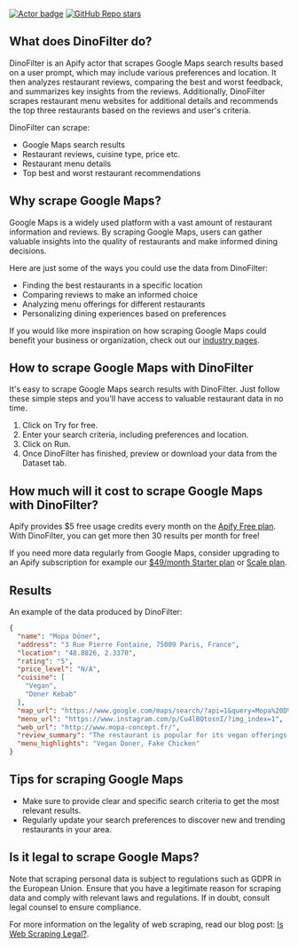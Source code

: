 [![Actor badge](https://apify.com/actor-badge?actor=ohlava/dinefilter)](https://apify.com/ohlava/dinefilter) [![GitHub Repo stars](https://img.shields.io/github/stars/apify-projects/agent-hackathon-dinefilter)](https://github.com/apify-projects/agent-hackathon-dinefilter)

## What does DinoFilter do?
DinoFilter is an Apify actor that scrapes Google Maps search results based on a user prompt, which may include various preferences and location. It then analyzes restaurant reviews, comparing the best and worst feedback, and summarizes key insights from the reviews. Additionally, DinoFilter scrapes restaurant menu websites for additional details and recommends the top three restaurants based on the reviews and user's criteria.

DinoFilter can scrape:
- Google Maps search results
- Restaurant reviews, cuisine type, price etc.
- Restaurant menu details
- Top best and worst restaurant recommendations

## Why scrape Google Maps?
Google Maps is a widely used platform with a vast amount of restaurant information and reviews. By scraping Google Maps, users can gather valuable insights into the quality of restaurants and make informed dining decisions.

Here are just some of the ways you could use the data from DinoFilter:
- Finding the best restaurants in a specific location
- Comparing reviews to make an informed choice
- Analyzing menu offerings for different restaurants
- Personalizing dining experiences based on preferences

If you would like more inspiration on how scraping Google Maps could benefit your business or organization, check out our [industry pages](https://apify.com/industries).

## How to scrape Google Maps with DinoFilter
It's easy to scrape Google Maps search results with DinoFilter. Just follow these simple steps and you'll have access to valuable restaurant data in no time.

1. Click on Try for free.
2. Enter your search criteria, including preferences and location.
3. Click on Run.
4. Once DinoFilter has finished, preview or download your data from the Dataset tab.

## How much will it cost to scrape Google Maps with DinoFilter?
Apify provides $5 free usage credits every month on the [Apify Free plan](https://apify.com/pricing). With DinoFilter, you can get more then 30 results per month for free!

If you need more data regularly from Google Maps, consider upgrading to an Apify subscription for example our [$49/month Starter plan](https://apify.com/pricing) or [Scale plan](https://apify.com/pricing).

## Results
An example of the data produced by DinoFilter:
```json
{
  "name": "Mopa Döner",
  "address": "3 Rue Pierre Fontaine, 75009 Paris, France",
  "location": "48.8826, 2.3370",
  "rating": "5",
  "price_level": "N/A",
  "cuisine": [
    "Vegan",
    "Doner Kebab"
  ],
  "map_url": "https://www.google.com/maps/search/?api=1&query=Mopa%20D%C3%B6ner&query_place_id=ChIJBf3w9hZv5kcRoQWPpk5Xb5w",
  "menu_url": "https://www.instagram.com/p/Cu4lBQtosnI/?img_index=1",
  "web_url": "http://www.mopa-concept.fr/",
  "review_summary": "The restaurant is popular for its vegan offerings. Customers appreciate the taste and texture of the food, particularly the vegan doner and the 'fake chicken'. The staff is welcoming and friendly.",
  "menu_highlights": "Vegan Doner, Fake Chicken"
}
```

## Tips for scraping Google Maps
- Make sure to provide clear and specific search criteria to get the most relevant results.
- Regularly update your search preferences to discover new and trending restaurants in your area.

## Is it legal to scrape Google Maps?
Note that scraping personal data is subject to regulations such as GDPR in the European Union. Ensure that you have a legitimate reason for scraping data and comply with relevant laws and regulations. If in doubt, consult legal counsel to ensure compliance.

For more information on the legality of web scraping, read our blog post: [Is Web Scraping Legal?](https://blog.apify.com/is-web-scraping-legal/).